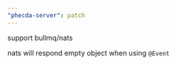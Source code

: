 ```yaml
---
"phecda-server": patch
---
```


support bullmq/nats

nats will respond empty object when using `@Event`
